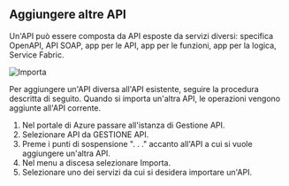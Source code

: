 ## <a name="append-other-apis"></a>Aggiungere altre API

Un'API può essere composta da API esposte da servizi diversi: specifica OpenAPI, API SOAP, app per le API, app per le funzioni, app per la logica, Service Fabric.

![Importa](./media/api-management-append-apis/import.png)

Per aggiungere un'API diversa all'API esistente, seguire la procedura descritta di seguito. Quando si importa un'altra API, le operazioni vengono aggiunte all'API corrente.

1. Nel portale di Azure passare all'istanza di Gestione API.
2. Selezionare API da GESTIONE API.
3. Preme i punti di sospensione ". . ." accanto all'API a cui si vuole aggiungere un'altra API.
4. Nel menu a discesa selezionare Importa.
5. Selezionare uno dei servizi da cui si desidera importare un'API.


